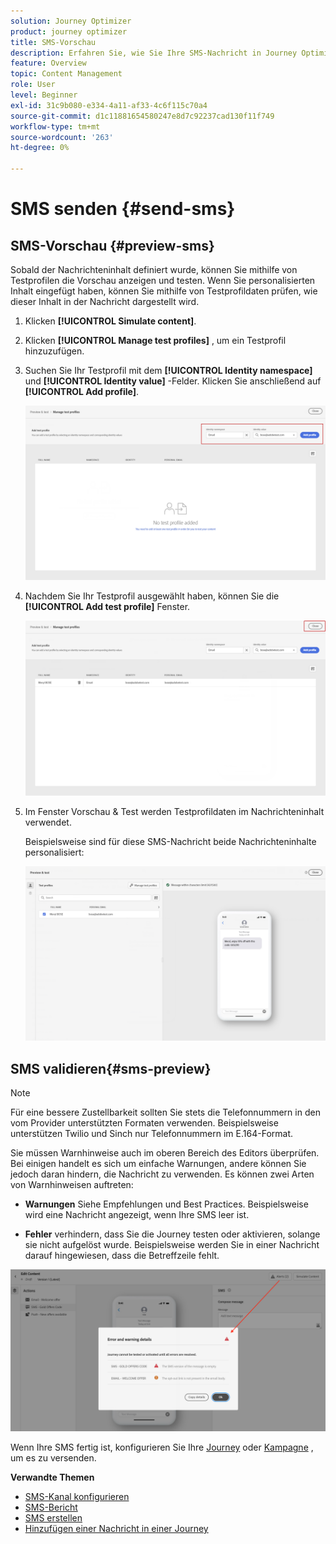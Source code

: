 ```yaml
---
solution: Journey Optimizer
product: journey optimizer
title: SMS-Vorschau
description: Erfahren Sie, wie Sie Ihre SMS-Nachricht in Journey Optimizer in der Vorschau anzeigen und testen können.
feature: Overview
topic: Content Management
role: User
level: Beginner
exl-id: 31c9b080-e334-4a11-af33-4c6f115c70a4
source-git-commit: d1c11881654580247e8d7c92237cad130f11f749
workflow-type: tm+mt
source-wordcount: '263'
ht-degree: 0%

---
```


# SMS senden {#send-sms}

## SMS-Vorschau {#preview-sms}

Sobald der Nachrichteninhalt definiert wurde, können Sie mithilfe von Testprofilen die Vorschau anzeigen und testen. Wenn Sie personalisierten Inhalt eingefügt haben, können Sie mithilfe von Testprofildaten prüfen, wie dieser Inhalt in der Nachricht dargestellt wird.

1. Klicken **[!UICONTROL Simulate content]**.

1. Klicken **[!UICONTROL Manage test profiles]** , um ein Testprofil hinzuzufügen.

1. Suchen Sie Ihr Testprofil mit dem **[!UICONTROL Identity namespace]** und **[!UICONTROL Identity value]** -Felder. Klicken Sie anschließend auf **[!UICONTROL Add profile]**.

   ![](assets/sms_preview_3.png)

1. Nachdem Sie Ihr Testprofil ausgewählt haben, können Sie die **[!UICONTROL Add test profile]** Fenster.

   ![](assets/sms_preview_1.png)

1. Im Fenster Vorschau &amp; Test werden Testprofildaten im Nachrichteninhalt verwendet.

   Beispielsweise sind für diese SMS-Nachricht beide Nachrichteninhalte personalisiert:

   ![](assets/sms_preview_2.png)

## SMS validieren{#sms-preview}

>[!NOTE]
>
> Für eine bessere Zustellbarkeit sollten Sie stets die Telefonnummern in den vom Provider unterstützten Formaten verwenden. Beispielsweise unterstützen Twilio und Sinch nur Telefonnummern im E.164-Format.

Sie müssen Warnhinweise auch im oberen Bereich des Editors überprüfen.  Bei einigen handelt es sich um einfache Warnungen, andere können Sie jedoch daran hindern, die Nachricht zu verwenden. Es können zwei Arten von Warnhinweisen auftreten:

* **Warnungen** Siehe Empfehlungen und Best Practices. Beispielsweise wird eine Nachricht angezeigt, wenn Ihre SMS leer ist.

* **Fehler** verhindern, dass Sie die Journey testen oder aktivieren, solange sie nicht aufgelöst wurde. Beispielsweise werden Sie in einer Nachricht darauf hingewiesen, dass die Betreffzeile fehlt.

![](assets/sms-alert-button.png)

Wenn Ihre SMS fertig ist, konfigurieren Sie Ihre [Journey](../building-journeys/journey-gs.md) oder [Kampagne](../campaigns/create-campaign.md) , um es zu versenden.

**Verwandte Themen**

* [SMS-Kanal konfigurieren](sms-configuration.md)
* [SMS-Bericht](../reports/journey-global-report.md#sms-global)
* [SMS erstellen](create-sms.md)
* [Hinzufügen einer Nachricht in einer Journey](../building-journeys/journeys-message.md)
